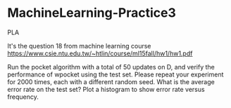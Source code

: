 # MachineLearning-Practice3
PLA

It's the question 18 from machine learning course https://www.csie.ntu.edu.tw/~htlin/course/ml15fall/hw1/hw1.pdf

Run the pocket algorithm with a total of 50 updates on D, and verify the performance of
wpocket using the test set. Please repeat your experiment for 2000 times, each with a different
random seed. What is the average error rate on the test set? Plot a histogram to show error rate
versus frequency.
